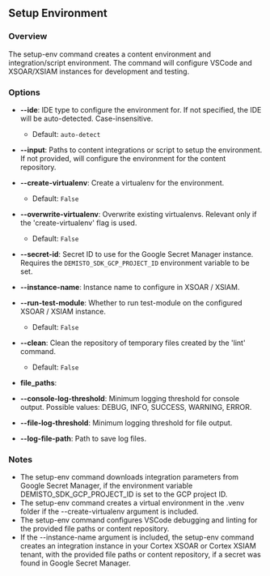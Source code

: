 ## Setup Environment

### Overview

The setup-env command creates a content environment and integration/script environment.
The command will configure VSCode and XSOAR/XSIAM instances for development and testing.
### Options

- **--ide**: IDE type to configure the environment for. If not specified, the IDE will be auto-detected. Case-insensitive.
  - Default: `auto-detect`

- **--input**: Paths to content integrations or script to setup the environment. If not provided, will configure the environment for the content repository.

- **--create-virtualenv**: Create a virtualenv for the environment.
  - Default: `False`

- **--overwrite-virtualenv**: Overwrite existing virtualenvs. Relevant only if the 'create-virtualenv' flag is used.
  - Default: `False`

- **--secret-id**: Secret ID to use for the Google Secret Manager instance. Requires the `DEMISTO_SDK_GCP_PROJECT_ID` environment variable to be set.

- **--instance-name**: Instance name to configure in XSOAR / XSIAM.

- **--run-test-module**: Whether to run test-module on the configured XSOAR / XSIAM instance.
  - Default: `False`

- **--clean**: Clean the repository of temporary files created by the 'lint' command.
  - Default: `False`

- **file_paths**: 

- **--console-log-threshold**: Minimum logging threshold for console output. Possible values: DEBUG, INFO, SUCCESS, WARNING, ERROR.

- **--file-log-threshold**: Minimum logging threshold for file output.

- **--log-file-path**: Path to save log files.
### Notes

- The setup-env command downloads integration parameters from Google Secret Manager, if the environment variable DEMISTO_SDK_GCP_PROJECT_ID is set to the GCP project ID.
- The setup-env command creates a virtual environment in the .venv folder if the --create-virtualenv argument is included.
- The setup-env command configures VSCode debugging and linting for the provided file paths or content repository.
- If the --instance-name argument is included, the setup-env command creates an integration instance in your Cortex XSOAR or Cortex XSIAM tenant, with the provided file paths or content repository, if a secret was found in Google Secret Manager.
